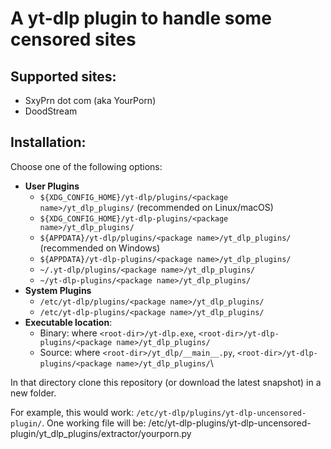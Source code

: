 # A yt-dlp plugin to handle some censored sites

## Supported sites:

- SxyPrn dot com (aka YourPorn)
- DoodStream

## Installation:

Choose one of the following options:

* **User Plugins**
  * `${XDG_CONFIG_HOME}/yt-dlp/plugins/<package name>/yt_dlp_plugins/` (recommended on Linux/macOS)
  * `${XDG_CONFIG_HOME}/yt-dlp-plugins/<package name>/yt_dlp_plugins/`
  * `${APPDATA}/yt-dlp/plugins/<package name>/yt_dlp_plugins/` (recommended on Windows)
  * `${APPDATA}/yt-dlp-plugins/<package name>/yt_dlp_plugins/`
  * `~/.yt-dlp/plugins/<package name>/yt_dlp_plugins/`
  * `~/yt-dlp-plugins/<package name>/yt_dlp_plugins/`
* **System Plugins**
  * `/etc/yt-dlp/plugins/<package name>/yt_dlp_plugins/`
  * `/etc/yt-dlp-plugins/<package name>/yt_dlp_plugins/`
* **Executable location**: 
  * Binary: where `<root-dir>/yt-dlp.exe`, `<root-dir>/yt-dlp-plugins/<package name>/yt_dlp_plugins/`
  * Source: where `<root-dir>/yt_dlp/__main__.py`, `<root-dir>/yt-dlp-plugins/<package name>/yt_dlp_plugins/`\
 
In that directory clone this repository (or download the latest snapshot) in a new folder.

For example, this would work: `/etc/yt-dlp/plugins/yt-dlp-uncensored-plugin/`.
One working file will be: /etc/yt-dlp-plugins/yt-dlp-uncensored-plugin/yt_dlp_plugins/extractor/yourporn.py
